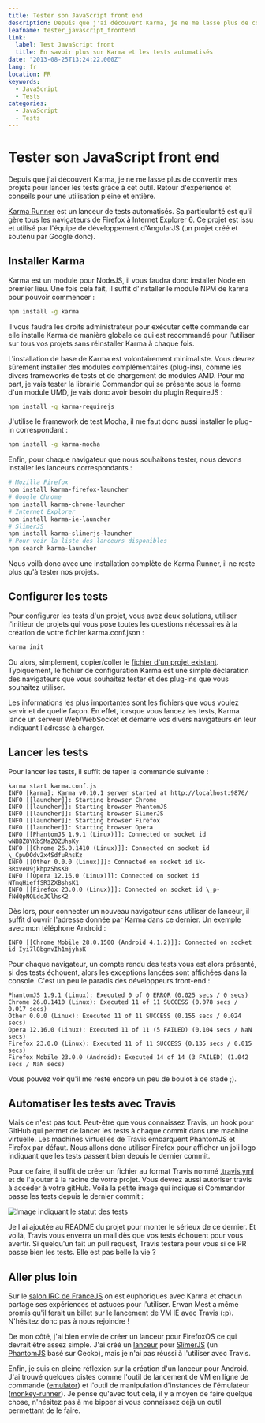 ```yaml
---
title: Tester son JavaScript front end
description: Depuis que j'ai découvert Karma, je ne me lasse plus de convertir mes projets pour lancer les tests grâce à cet outil. Retour d'expérience et conseils pour une utilisation pleine et entière.
leafname: tester_javascript_frontend
link:
  label: Test JavaScript front
  title: En savoir plus sur Karma et les tests automatisés
date: "2013-08-25T13:24:22.000Z"
lang: fr
location: FR
keywords:
  - JavaScript
  - Tests
categories:
  - JavaScript
  - Tests
---
```


# Tester son JavaScript front end

Depuis que j'ai découvert Karma, je ne me lasse plus de convertir mes projets pour lancer les tests grâce à cet outil. Retour d'expérience et conseils pour une utilisation pleine et entière.

[Karma Runner](https://github.com/karma-runner/ "Voir le dépôt de Karma") est un lanceur de tests automatisés. Sa particularité est qu'il gère tous les navigateurs de Firefox à Internet Explorer 6\. Ce projet est issu et utilisé par l'équipe de développement d'AngularJS (un projet créé et soutenu par Google donc).

## Installer Karma

Karma est un module pour NodeJS, il vous faudra donc installer Node en premier lieu. Une fois cela fait, il suffit d'installer le module NPM de karma pour pouvoir commencer :

```sh
npm install -g karma
```

Il vous faudra les droits administrateur pour exécuter cette commande car elle installe Karma de manière globale ce qui est recommandé pour l'utiliser sur tous vos projets sans réinstaller Karma à chaque fois.

L'installation de base de Karma est volontairement minimaliste. Vous devrez sûrement installer des modules complémentaires (plug-ins), comme les divers frameworks de tests et de chargement de modules AMD. Pour ma part, je vais tester la librairie Commandor qui se présente sous la forme d'un module UMD, je vais donc avoir besoin du plugin RequireJS :

```sh
npm install -g karma-requirejs
```

J'utilise le framework de test Mocha, il me faut donc aussi installer le plug-in correspondant :

```sh
npm install -g karma-mocha
```

Enfin, pour chaque navigateur que nous souhaitons tester, nous devons installer les lanceurs correspondants :

```sh
# Mozilla Firefox
npm install karma-firefox-launcher
# Google Chrome
npm install karma-chrome-launcher
# Internet Explorer
npm install karma-ie-launcher
# SlimerJS
npm install karma-slimerjs-launcher
# Pour voir la liste des lanceurs disponibles
npm search karma-launcher
```

Nous voilà donc avec une installation complète de Karma Runner, il ne reste plus qu'à tester nos projets.

## Configurer les tests

Pour configurer les tests d'un projet, vous avez deux solutions, utiliser l'initieur de projets qui vous pose toutes les questions nécessaires à la création de votre fichier karma.conf.json :

```sh
karma init
```

Ou alors, simplement, copier/coller le [fichier d'un projet existant](https://github.com/nfroidure/Commandor/blob/master/karma.conf.js "Voir le fichier de configuration de Commandor"). Typiquement, le fichier de configuration Karma est une simple déclaration des navigateurs que vous souhaitez tester et des plug-ins que vous souhaitez utiliser.

Les informations les plus importantes sont les fichiers que vous voulez servir et de quelle façon. En effet, lorsque vous lancez les tests, Karma lance un serveur Web/WebSocket et démarre vos divers navigateurs en leur indiquant l'adresse à charger.

## Lancer les tests

Pour lancer les tests, il suffit de taper la commande suivante :

```
karma start karma.conf.js
INFO [karma]: Karma v0.10.1 server started at http://localhost:9876/
INFO [[launcher]]: Starting browser Chrome
INFO [[launcher]]: Starting browser PhantomJS
INFO [[launcher]]: Starting browser SlimerJS
INFO [[launcher]]: Starting browser Firefox
INFO [[launcher]]: Starting browser Opera
INFO [[PhantomJS 1.9.1 (Linux)]]: Connected on socket id wNBBZ8YKbSMaZ0ZUhsKy
INFO [[Chrome 26.0.1410 (Linux)]]: Connected on socket id \_CpwDOdv2x4SdfuRhsKz
INFO [[Other 0.0.0 (Linux)]]: Connected on socket id ik-BRxveU9jkhpzShsK0
INFO [[Opera 12.16.0 (Linux)]]: Connected on socket id NTmgHieffSR3ZXBshsK1
INFO [[Firefox 23.0.0 (Linux)]]: Connected on socket id \_p-fNdQpNOLdeJClhsK2
```

Dès lors, pour connecter un nouveau navigateur sans utiliser de lanceur, il suffit d'ouvrir l'adresse donnée par Karma dans ce dernier. Un exemple avec mon téléphone Android :

```
INFO [[Chrome Mobile 28.0.1500 (Android 4.1.2)]]: Connected on socket id Iyi7l8bgnvIh1mjyhsK
```

Pour chaque navigateur, un compte rendu des tests vous est alors présenté, si des tests échouent, alors les exceptions lancées sont affichées dans la console. C'est un peu le paradis des développeurs front-end :

```
PhantomJS 1.9.1 (Linux): Executed 0 of 0 ERROR (0.025 secs / 0 secs)
Chrome 26.0.1410 (Linux): Executed 11 of 11 SUCCESS (0.078 secs / 0.017 secs)
Other 0.0.0 (Linux): Executed 11 of 11 SUCCESS (0.155 secs / 0.024 secs)
Opera 12.16.0 (Linux): Executed 11 of 11 (5 FAILED) (0.104 secs / NaN secs)
Firefox 23.0.0 (Linux): Executed 11 of 11 SUCCESS (0.135 secs / 0.015 secs)
Firefox Mobile 23.0.0 (Android): Executed 14 of 14 (3 FAILED) (1.042 secs / NaN secs)
```

Vous pouvez voir qu'il me reste encore un peu de boulot à ce stade ;).

## Automatiser les tests avec Travis

Mais ce n'est pas tout. Peut-être que vous connaissez Travis, un hook pour GitHub qui permet de lancer les tests à chaque commit dans une machine virtuelle. Les machines virtuelles de Travis embarquent PhantomJS et Firefox par défaut. Nous allons donc utiliser Firefox pour afficher un joli logo indiquant que les tests passent bien depuis le dernier commit.

Pour ce faire, il suffit de créer un fichier au format Travis nommé [.travis.yml](https://github.com/nfroidure/Commandor/blob/master/.travis.yml "Voir le fichier Travis de Commandor") et de l'ajouter à la racine de votre projet. Vous devrez aussi autoriser travis à accéder à votre gitHub. Voilà la petite image qui indique si Commandor passe les tests depuis le dernier commit :

![Image indiquant le statut des tests](https://travis-ci.org/nfroidure/Commandor.png?branch=master)

Je l'ai ajoutée au README du projet pour monter le sérieux de ce dernier. Et voilà, Travis vous enverra un mail dès que vos tests échouent pour vous avertir. Si quelqu'un fait un pull request, Travis testera pour vous si ce PR passe bien les tests. Elle est pas belle la vie ?

## Aller plus loin

Sur le [salon IRC de FranceJS](irc://irc.freenode.org#francejs "Se rednre sur le salon IRC de FranceJS") on est euphoriques avec Karma et chacun partage ses expériences et astuces pour l'utiliser. Erwan Mest a même promis qu'il ferait un billet sur le lancement de VM IE avec Travis (:p). N'hésitez donc pas à nous rejoindre !

De mon côté, j'ai bien envie de créer un lanceur pour FirefoxOS ce qui devrait être assez simple. J'ai créé un [lanceur](https://github.com/nfroidure/karma-slimerjs-launcher "Voir le projet du lanceur") pour [SlimerJS](http://slimerjs.org "Voir le site de SlimerJS") (un [PhantomJS](http://phantomjs.org "Voir le site de PhantomJS") basé sur Gecko), mais je n'ai pas réussi à l'utiliser avec Travis.

Enfin, je suis en pleine réflexion sur la création d'un lanceur pour Android. J'ai trouvé quelques pistes comme l'outil de lancement de VM en ligne de commande ([emulator](http://developer.android.com/tools/help/emulator.html "Voir l'outil")) et l'outil de manipulation d'instances de l'émulateur ([monkey-runner](http://developer.android.com/tools/help/monkeyrunner%5Fconcepts.html "Voir l'outil")). Je pense qu'avec tout cela, il y a moyen de faire quelque chose, n'hésitez pas à me bipper si vous connaissez déjà un outil permettant de le faire.
